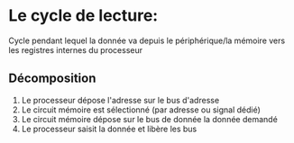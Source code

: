 Le cycle de lecture:
====================

Cycle pendant lequel la donnée va depuis le périphérique/la mémoire vers les registres internes du processeur

## Décomposition
1. Le processeur dépose l'adresse sur le bus d'adresse
2. Le circuit mémoire est sélectionné (par adresse ou signal dédié)
3. Le circuit mémoire dépose sur le bus de donnée la donnée demandé
4. Le processeur saisit la donnée et libère les bus


